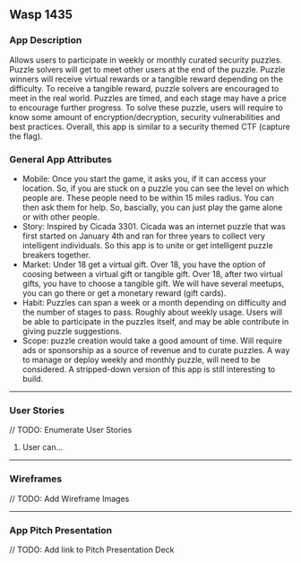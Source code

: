 ## Wasp 1435

### App Description

Allows users to participate in weekly or monthly curated security puzzles. Puzzle solvers will get to meet other users at the end of the puzzle. Puzzle winners will receive virtual rewards or a tangible reward depending on the difficulty. To receive a tangible reward, puzzle solvers are encouraged to meet in the real world. Puzzles are timed, and each stage may have a price to encourage further progress.
To solve these puzzle, users will require to know some amount of encryption/decryption, security vulnerabilities and best practices. Overall, this app is similar to a security themed CTF (capture the flag).

### General App Attributes

- Mobile: Once you start the game, it asks you, if it can access your location. So, if you are stuck on a puzzle you can see the level on which people are. These people need to be within 15 miles radius. You can then ask them for help. So, bascially, you can just play the game alone or with other people.
- Story: Inspired by Cicada 3301. Cicada was  an internet puzzle that was first started on January 4th and ran for three years to collect very intelligent individuals. So this app is to unite or get intelligent puzzle breakers together.
- Market: Under 18 get a virtual gift. Over 18, you have the option of coosing between a virtual gift or tangible gift. Over 18, after two virtual gifts, you have to choose a tangible gift. We will have several meetups, you can go there or get a monetary reward (gift cards).
- Habit: Puzzles can span a week or a month depending on difficulty and the number of stages to pass. Roughly about weekly usage. Users will be able to participate in the puzzles itself, and may be able contribute in giving puzzle suggestions.
- Scope: puzzle creation would take a good amount of time. Will require ads or sponsorship as a source of revenue and to curate puzzles. A way to manage or deploy weekly and monthly puzzle, will need to be considered. A stripped-down version of this app is still interesting to build. 

---

### User Stories
// TODO: Enumerate User Stories
1. User can...

---

### Wireframes
// TODO: Add Wireframe Images

---

### App Pitch Presentation
// TODO: Add link to Pitch Presentation Deck
